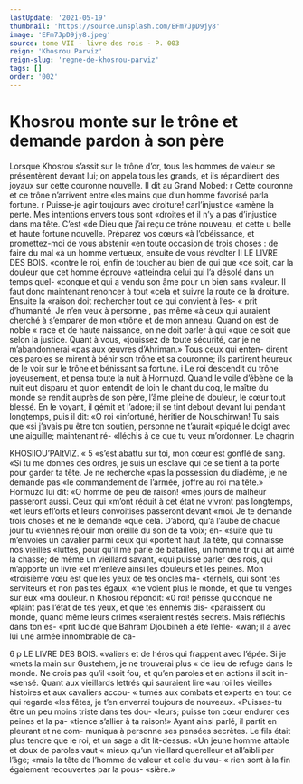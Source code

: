 ```yaml
---
lastUpdate: '2021-05-19'
thumbnail: 'https://source.unsplash.com/EFm7JpD9jy8'
image: 'EFm7JpD9jy8.jpeg'
source: tome VII - livre des rois - P. 003
reign: 'Khosrou Parviz'
reign-slug: 'regne-de-khosrou-parviz'
tags: []
order: '002'
---
```


# Khosrou monte sur le trône et demande pardon à son père

Lorsque Khosrou s’assit sur le trône d’or, tous
les hommes de valeur se présentèrent devant lui;
on appela tous les grands, et ils répandirent des joyaux sur cette couronne nouvelle. Il dit au Grand Mobed: r Cette couronne et ce trône n’arrivent entre
«les mains que d’un homme favorisé parla fortune.
r Puisse-je agir toujours avec droiture! carl’injustice «amène la perte. Mes intentions envers tous sont «droites et il n’y a pas d’injustice dans ma tête. C’est
«de Dieu que j’ai reçu ce trône nouveau, et cette
u belle et haute fortune nouvelle. Préparez vos cœurs
«à l’obéissance, et promettez-moi de vous abstenir
«en toute occasion de trois choses : de faire du mal «à un homme vertueux, ensuite de vous révolter
Il LE LIVRE DES BOlS.
«contre le roi, enfin de toucher au bien de qui que
«ce soit, car la douleur que cet homme éprouve «atteindra celui qui l’a désolé dans un temps quel- «conque et qui a vendu son âme pour un bien sans «valeur. Il faut donc maintenant renoncer à tout «cela et suivre la route de la droiture. Ensuite la «raison doit rechercher tout ce qui convient à l’es-
« prit d’humanité. Je n’en veux à personne , pas même
«à ceux qui auraient cherché à s’emparer de mon
«trône et de mon anneau. Quand on est de noble
« race et de haute naissance, on ne doit parler à qui
«que ce soit que selon la justice. Quant à vous, «jouissez de toute sécurité, car je ne m’abandonnerai
«pas aux œuvres d’Ahriman.» Tous ceux qui enten-
dirent ces paroles se mirent à bénir son trône et sa couronne; ils partirent heureux de le voir sur le
trône et bénissant sa fortune. i
Le roi descendit du trône joyeusement, et pensa
toute la nuit à Hormuzd. Quand le voile d’ébène de
la nuit eut disparu et qu’on entendit de loin le chant du coq, le maître du monde se rendit auprès de son père, l’âme pleine de douleur, le cœur tout blessé.
En le voyant, il gémit et l’adore; il se tint debout devant lui pendant longtemps, puis il dit: «O roi «infortuné, héritier de Nouschirwan! Tu sais que
«si j’avais pu être ton soutien, personne ne t’aurait
«piqué le doigt avec une aiguille; maintenant ré- «lléchis à ce que tu veux m’ordonner. Le chagrin

KHOSllOU’PAltVIZ. « 5 «s’est abattu sur toi, mon cœur est gonflé de sang.
«Si tu me donnes des ordres, je suis un esclave qui
ce se tient à ta porte pour garder ta tête. Je ne recherche
«pas la possession du diadème, je ne demande pas «le commandement de l’armée, j’offre au roi ma tête.»
Hormuzd lui dit: «O homme de peu de raison! «mes jours de malheur passeront aussi. Ceux qui «m’ont réduit à cet état ne vivront pas longtemps,
«et leurs efl’orts et leurs convoitises passeront devant
«moi. Je te demande trois choses et ne le demande «que cela. D’abord, qu’à l’aube de chaque jour tu
«viennes réjouir mon oreille du son de ta voix; en- «suite que tu m’envoies un cavalier parmi ceux qui «portent haut .Ia tête, qui connaisse nos vieilles «luttes, pour qu’il me parle de batailles, un homme
tr qui ait aimé la chasse; de même un vieillard savant, «qui puisse parler des rois, qui m’apporte un livre
«et m’enlève ainsi les douleurs et les peines. Mon «troisième vœu est que les yeux de tes oncles ma- «ternels, qui sont tes serviteurs et non pas tes égaux, «ne voient plus le monde, et que tu venges sur eux «ma douleur. n
Khosrou répondit: «0 roi! périsse quiconque ne «plaint pas l’état de tes yeux, et que tes ennemis dis- «paraissent du monde, quand même leurs crimes «seraient restés secrets. Mais réfléchis dans ton es-
«prit lucide que Bahram Djoubineh a été l’ehle- «wan; il a avec lui une armée innombrable de ca-

6 p LE LIVRE DES BOIS. «valiers et de héros qui frappent avec l’épée. Si je
«mets la main sur Gustehem, je ne trouverai plus « de lieu de refuge dans le monde. Ne crois pas qu’il «soit fou, et qu’en paroles et en actions il soit in- «sensé. Quant aux vieillards lettrés qui sauraient lire
«au roi les vieilles histoires et aux cavaliers accou- « tumés aux combats et experts en tout ce qui regarde «les fêtes, je t’en enverrai toujours de nouveaux. «Puisses-tu être un peu moins triste dans tes dou- «leurs; puisse ton cœur endurer ces peines et la pa- «tience s’allier à ta raison!»
Ayant ainsi parlé, il partit en pleurant et ne com-
muniqua à personne ses pensées secrètes. Le fils était
plus tendre que le roi, et un sage a dit lit-dessus: «Un jeune homme attable et doux de paroles vaut
« mieux qu’un vieillard querelleur et all’aibli par l’âge;
«mais la tête de l’homme de valeur et celle du vau-
« rien sont à la fin également recouvertes par la pous- «sière.»
